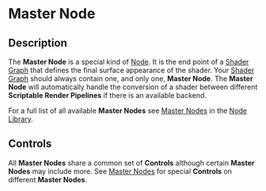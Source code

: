 # Master Node

## Description

The **Master Node** is a special kind of [Node](Node.md). It is the end point of a [Shader Graph](Shader-Graph.md) that defines the final surface appearance of the shader. Your [Shader Graph](Shader-Graph.md) should always contain one, and only one, **Master Node**. The **Master Node** will automatically handle the conversion of a shader between different **Scriptable Render Pipelines** if there is an available backend.

For a full list of all available **Master Nodes** see [Master Nodes](Master-Nodes.md) in the [Node Library](Node-Library.md).

## Controls

All **Master Nodes** share a common set of **Controls** although certain **Master Nodes** may include more. See [Master Nodes](Master-Nodes.md) for special **Controls** on different **Master Nodes**.